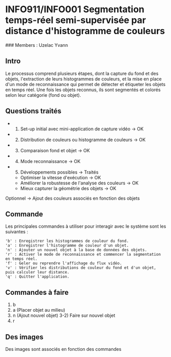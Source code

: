 # INFO911/INFO001 Segmentation temps-réel semi-supervisée par distance d'histogramme de couleurs

### Members : 
Uzelac Yvann

## Intro

Le processus comprend plusieurs étapes, dont la capture du fond et des objets, l'extraction de leurs histogrammes de couleurs, et la mise en place d'un mode de reconnaissance qui permet de détecter et étiqueter les objets en temps réel. Une fois les objets reconnus, ils sont segmentés et colorés selon leur catégorie (fond ou objet).

## Questions traités

* 1) Set-up initial avec mini-application de capture vidéo  -> OK 
* 2) Distribution de couleurs ou histogramme de couleurs    -> OK 
* 3) Comparaison fond et objet                              -> OK 
* 4) Mode reconnaissance                                    -> OK 
* 5) Développements possibles                               -> Traités
    - Optimiser la vitesse d'exécution                   -> OK 
    - Améliorer la robustesse de l'analyse des couleurs  -> OK 
    - Mieux capturer la géométrie des objets             -> OK 

Optionnel -> Ajout des couleurs associés en fonction des objets

## Commande 


Les principales commandes à utiliser pour interagir avec le système sont les suivantes :

    'b' : Enregistrer les histogrammes de couleur du fond.
    'a' : Enregistrer l'histogramme de couleur d'un objet.
    'n' : Ajouter un nouvel objet à la base de données des objets.
    'r' : Activer le mode de reconnaissance et commencer la segmentation en temps réel.
    'f' : Geler ou reprendre l'affichage du flux vidéo.
    'v' : Vérifier les distributions de couleur du fond et d'un objet, puis calculer leur distance.
    'q' : Quitter l'application.




## Commandes à faire 

1) b
2) a (Placer objet au milieu)
3) n (Ajout nouvel objet)
3-2) Faire sur nouvel objet
4) r


## Des images

Des images sont associés en fonction des commandes